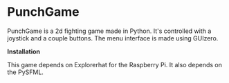 # PunchGame
PunchGame is a 2d fighting game made in Python. It's controlled with a joystick and a couple buttons. The menu interface is made using GUIzero. 

**Installation**

This game depends on Explorerhat for the Raspberry Pi. It also depends on the PySFML.
